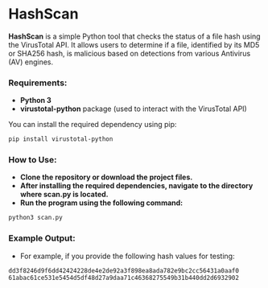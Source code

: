 # HashScan

**HashScan** is a simple Python tool that checks the status of a file hash using the VirusTotal API. It allows users to determine if a file, identified by its MD5 or SHA256 hash, is malicious based on detections from various Antivirus (AV) engines.

### Requirements:
- **Python 3**
- **virustotal-python** package (used to interact with the VirusTotal API)

You can install the required dependency using pip:

```bash
pip install virustotal-python
```
### How to Use:
- **Clone the repository or download the project files.**
- **After installing the required dependencies, navigate to the directory where scan.py is located.**
- **Run the program using the following command:**
```bash
python3 scan.py
```
### Example Output:
- For example, if you provide the following hash values for testing:
```bash
dd3f8246d9f6dd42424228de4e2de92a3f898ea8ada782e9bc2cc56431a0aaf0
61abac61ce531e5454d5df48d27a9daa71c46368275549b31b440dd2d6932902
```
